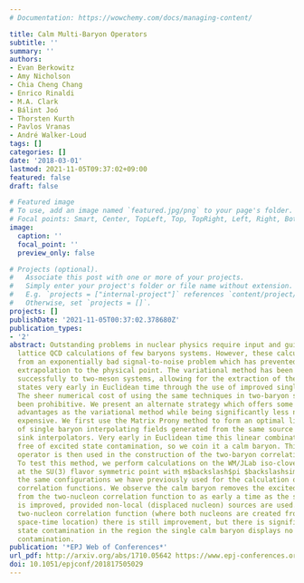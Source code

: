 ```yaml
---
# Documentation: https://wowchemy.com/docs/managing-content/

title: Calm Multi-Baryon Operators
subtitle: ''
summary: ''
authors:
- Evan Berkowitz
- Amy Nicholson
- Chia Cheng Chang
- Enrico Rinaldi
- M.A. Clark
- Bálint Joó
- Thorsten Kurth
- Pavlos Vranas
- André Walker-Loud
tags: []
categories: []
date: '2018-03-01'
lastmod: 2021-11-05T09:37:02+09:00
featured: false
draft: false

# Featured image
# To use, add an image named `featured.jpg/png` to your page's folder.
# Focal points: Smart, Center, TopLeft, Top, TopRight, Left, Right, BottomLeft, Bottom, BottomRight.
image:
  caption: ''
  focal_point: ''
  preview_only: false

# Projects (optional).
#   Associate this post with one or more of your projects.
#   Simply enter your project's folder or file name without extension.
#   E.g. `projects = ["internal-project"]` references `content/project/deep-learning/index.md`.
#   Otherwise, set `projects = []`.
projects: []
publishDate: '2021-11-05T00:37:02.378680Z'
publication_types:
- '2'
abstract: Outstanding problems in nuclear physics require input and guidance from
  lattice QCD calculations of few baryons systems. However, these calculations suffer
  from an exponentially bad signal-to-noise problem which has prevented a controlled
  extrapolation to the physical point. The variational method has been applied very
  successfully to two-meson systems, allowing for the extraction of the two-meson
  states very early in Euclidean time through the use of improved single hadron operators.
  The sheer numerical cost of using the same techniques in two-baryon systems has
  been prohibitive. We present an alternate strategy which offers some of the same
  advantages as the variational method while being significantly less numerically
  expensive. We first use the Matrix Prony method to form an optimal linear combination
  of single baryon interpolating fields generated from the same source and different
  sink interpolators. Very early in Euclidean time this linear combination is numerically
  free of excited state contamination, so we coin it a calm baryon. This calm baryon
  operator is then used in the construction of the two-baryon correlation functions.
  To test this method, we perform calculations on the WM/JLab iso-clover gauge configurations
  at the SU(3) flavor symmetric point with m$backslash$pi $backslashsim$ 800 MeV ---
  the same configurations we have previously used for the calculation of two-nucleon
  correlation functions. We observe the calm baryon removes the excited state contamination
  from the two-nucleon correlation function to as early a time as the single-nucleon
  is improved, provided non-local (displaced nucleon) sources are used. For the local
  two-nucleon correlation function (where both nucleons are created from the same
  space-time location) there is still improvement, but there is significant excited
  state contamination in the region the single calm baryon displays no excited state
  contamination.
publication: '*EPJ Web of Conferences*'
url_pdf: http://arxiv.org/abs/1710.05642 https://www.epj-conferences.org/10.1051/epjconf/201817505029
doi: 10.1051/epjconf/201817505029
---
```

